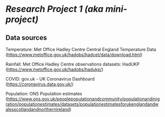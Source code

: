 # _Research Project 1 (aka mini-project)_

## Data sources 

Temperature: Met Office Hadley Centre Central England Temperature Data (https://www.metoffice.gov.uk/hadobs/hadcet/data/download.html)

Rainfall: Met Office Hadley Centre observations datasets: HadUKP (https://www.metoffice.gov.uk/hadobs/hadukp/)

COVID: gov.uk - UK Coronavirus Dashboard (https://coronavirus.data.gov.uk/)

Population: ONS Population estimates (https://www.ons.gov.uk/peoplepopulationandcommunity/populationandmigration/populationestimates/datasets/populationestimatesforukenglandandwalesscotlandandnorthernireland)
